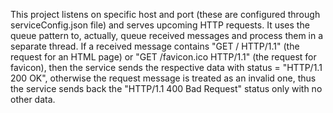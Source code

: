 This project listens on specific host and port (these are configured through serviceConfig.json file) and serves upcoming HTTP requests. It uses the queue pattern to, actually, queue received messages and process them in a separate thread. If a received message contains "GET / HTTP/1.1" (the request for an HTML page) or "GET /favicon.ico HTTP/1.1" (the request for favicon), then the service sends the respective data with status = "HTTP/1.1 200 OK", otherwise the request message is treated as an invalid one, thus the service sends back the "HTTP/1.1 400 Bad Request" status only with no other data.
